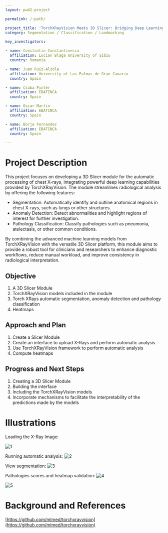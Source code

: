 ```yaml
---
layout: pw42-project

permalink: /:path/

project_title: 'TorchXRayVision Meets 3D Slicer: Bridging Deep Learning and Medical Imaging'
category: Segmentation / Classification / Landmarking

key_investigators:

- name: Constantin Constantinescu
  affiliation: Lucian Blaga University of Sibiu
  country: Romania

- name: Juan Ruiz-Alzola
  affiliation: University of Las Palmas de Gran Canaria
  country: Spain

- name: Csaba Pintér
  affiliation: EBATINCA
  country: Spain

- name: Oscar Martin
  affiliation: EBATINCA
  country: Spain

- name: Borja Fernandez
  affiliation: EBATINCA
  country: Spain

---
```


# Project Description

<!-- Add a short paragraph describing the project. -->


This project focuses on developing a 3D Slicer module for the automatic processing of chest X-rays, integrating powerful deep learning capabilities provided by TorchXRayVision. The module streamlines radiological analysis by offering the following features:

- Segmentation: Automatically identify and outline anatomical regions in chest X-rays, such as lungs or other structures.
- Anomaly Detection: Detect abnormalities and highlight regions of interest for further investigation.
- Pathology Classification: Classify pathologies such as pneumonia, atelectasis, or other common conditions.

By combining the advanced machine learning models from TorchXRayVision with the versatile 3D Slicer platform, this module aims to provide a robust tool for clinicians and researchers to enhance diagnostic workflows, reduce manual workload, and improve consistency in radiological interpretation.



## Objective

<!-- Describe here WHAT you would like to achieve (what you will have as end result). -->


1. A 3D Slicer Module
2. TorchXRayVision models included in the module
3. Torch XRays automatic segmentation, anomaly detection and pathology classification
4. Heatmaps




## Approach and Plan

<!-- Describe here HOW you would like to achieve the objectives stated above. -->


1. Create a Slicer Module
2. Create an interface to upload X-Rays and perform automatic analysis
3. Use TorchXRayVision framework to perform automatic analysis
4. Compute heatmaps




## Progress and Next Steps

<!-- Update this section as you make progress, describing of what you have ACTUALLY DONE.
     If there are specific steps that you could not complete then you can describe them here, too. -->


1. Creating a 3D Slicer Module
2. Building the interface
3. Including the TorchXRayVision models
4. Incorporate mechanisms to facilitate the interpretability of the predictions made by the models





# Illustrations

Loading the X-Ray Image:
<!-- Add pictures and links to videos that demonstrate what has been accomplished. -->
![1](https://github.com/user-attachments/assets/e70dd149-885b-4674-ae5e-7f6a959d2084)

Running automatic analysis:
![2](https://github.com/user-attachments/assets/a694a23c-aaf3-4e6f-8101-8f955bfe336f)

View segmentation:
![3](https://github.com/user-attachments/assets/87216562-bc43-4578-8295-7bbf95ba5450)

Pathologies scores and heatmap validation:
![4](https://github.com/user-attachments/assets/7965821f-d508-4f1d-bdc8-8063e78adef0)


![5](https://github.com/user-attachments/assets/c114764a-ddbc-4054-9fa4-bfe701ea6287)


# Background and References

[https://github.com/mlmed/torchxrayvision](https://github.com/mlmed/torchxrayvision)

<!-- If you developed any software, include link to the source code repository.
     If possible, also add links to sample data, and to any relevant publications. -->
